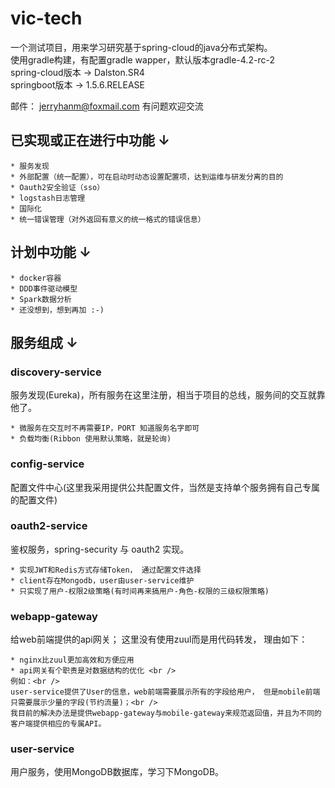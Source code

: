 # vic-tech
  一个测试项目，用来学习研究基于spring-cloud的java分布式架构。<br />
  使用gradle构建，有配置gradle wapper，默认版本gradle-4.2-rc-2<br />
  spring-cloud版本 -> Dalston.SR4  <br />
  springboot版本 -> 1.5.6.RELEASE  <br />
  
  邮件： jerryhanm@foxmail.com 有问题欢迎交流

## 已实现或正在进行中功能 ↓

    * 服务发现
    * 外部配置（统一配置），可在启动时动态设置配置项，达到运维与研发分离的目的
    * Oauth2安全验证（sso）
    * logstash日志管理
    * 国际化
    * 统一错误管理（对外返回有意义的统一格式的错误信息）


## 计划中功能 ↓
    
    * docker容器
    * DDD事件驱动模型
    * Spark数据分析
    * 还没想到，想到再加 :-)


## 服务组成 ↓

### discovery-service

  服务发现(Eureka)，所有服务在这里注册，相当于项目的总线，服务间的交互就靠他了。
  
    * 微服务在交互时不再需要IP，PORT 知道服务名字即可
    * 负载均衡(Ribbon 使用默认策略，就是轮询)

### config-service
  配置文件中心(这里我采用提供公共配置文件，当然是支持单个服务拥有自己专属的配置文件)

### oauth2-service
  鉴权服务，spring-security 与 oauth2 实现。
  
    * 实现JWT和Redis方式存储Token， 通过配置文件选择
    * client存在Mongodb，user由user-service维护
    * 只实现了用户-权限2级策略(有时间再来搞用户-角色-权限的三级权限策略)

### webapp-gateway
  给web前端提供的api网关； 这里没有使用zuul而是用代码转发， 理由如下：
    
    * nginx比zuul更加高效和方便应用
    * api网关有个职责是对数据结构的优化 <br />
    例如：<br />
    user-service提供了User的信息，web前端需要展示所有的字段给用户， 但是mobile前端只需要展示少量的字段(节约流量)；<br />
    我目前的解决办法是提供webapp-gateway与mobile-gateway来规范返回值，并且为不同的客户端提供相应的专属API。

### user-service
  用户服务，使用MongoDB数据库，学习下MongoDB。
